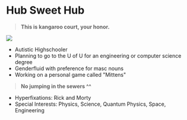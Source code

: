 # Hub Sweet Hub
> **This is kangaroo court, your honor.**

![](https://media.discordapp.net/attachments/1046652900899819623/1059864160168583208/image0.png)

- Autistic Highschooler
- Planning to go to the U of U for an engineering or computer science degree
- Genderfluid with preference for masc nouns
- Working on a personal game called "Mittens"

> **No jumping in the sewers ^^**

- Hyperfixations: Rick and Morty
- Special Interests: Physics, Science, Quantum Physics, Space, Engineering
